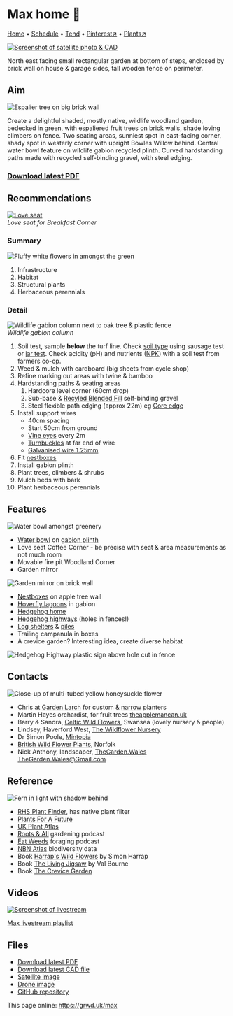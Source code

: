 # Max home 🏡

[Home](https://grwd.uk/max/) • [Schedule](https://grwd.uk/max/schedule) • [Tend](https://grwd.uk/max/tend) • [Pinterest↗](https://pinterest.co.uk/NatureWorksGarden/max) • [Plants↗](https://bit.ly/max-plants)

[![Screenshot of satellite photo & CAD](https://res.cloudinary.com/growdigital/image/upload/w_320/v1677774794/max/cad-screenshot.jpg)](https://res.cloudinary.com/growdigital/image/upload/v1677774794/max/cad-screenshot.jpg)

North east facing small rectangular garden at bottom of steps, enclosed by brick wall on house & garage sides, tall wooden fence on perimeter. 

## Aim

![Espalier tree on big brick wall](https://res.cloudinary.com/growdigital/image/upload/w_320/v1677785060/max/espalier-tree-geograph-evelyn-simak.jpg)

Create a delightful shaded, mostly native, wildlife woodland garden, bedecked in green, with espaliered fruit trees on brick walls, shade loving climbers on fence. Two seating areas, sunniest spot in east-facing corner, shady spot in westerly corner with  upright Bowles Willow behind. Central water bowl feature on wildlife gabion recycled plinth. Curved hardstanding paths made with recycled self-binding gravel, with steel edging.

### [Download latest PDF](https://codeberg.org/natureworks/max/raw/branch/master/max.pdf)

## Recommendations

[![Love seat](https://res.cloudinary.com/growdigital/image/upload/w_320/v1677775133/max/love-seat.jpg)](https://res.cloudinary.com/growdigital/image/upload/v1677775133/max/love-seat.jpg)<br>_Love seat for Breakfast Corner_

### Summary

![Fluffy white flowers in amongst the green](https://res.cloudinary.com/growdigital/image/upload/w_320/v1562357887/meadowsweet-EF800A69.jpg)

1. Infrastructure
2. Habitat
3. Structural plants
4. Herbaceous perennials

### Detail

![Wildlife gabion column next to oak tree & plastic fence](https://res.cloudinary.com/growdigital/image/upload/w_320/v1678123638/wildlife-gabion-pillar.jpg)<br>_Wildlife gabion column_

1. Soil test, sample **below** the turf line. Check [soil type](https://www.wynnstay.co.uk/wynnstaystores/wynnstay-tetbury/) using sausage test or [jar test](https://hgic.clemson.edu/factsheet/soil-texture-analysis-the-jar-test/). Check acidity (pH) and nutrients ([NPK](https://en.wikipedia.org/wiki/Labeling_of_fertilizer#The_NPK_analysis_label)) with a soil test from farmers co-op.
2. Weed & mulch with cardboard (big sheets from cycle shop)
3. Refine marking out areas with twine & bamboo
4. Hardstanding paths & seating areas
    1. Hardcore level corner (60cm drop)
    2. Sub-base & [Recyled Blended Fill](https://rioaggregates.co.uk/rio-product-range.htm) self-binding gravel
    3. Steel flexible path edging (approx 22m) eg [Core edge](https://res.cloudinary.com/growdigital/image/upload/v1647003657/clifftop/water-bowl-276125-169.jpg)
5. Install support wires
    * 40cm spacing
    * Start 50cm from ground
    * [Vine eyes](https://www.amazon.co.uk/gp/product/B01KQVR3UM/) every 2m
    * [Turnbuckles](https://www.amazon.co.uk/FEPITO-Turnbuckle-Tensioner-Adjustable-Stainless/dp/B08591TP57/) at far end of wire
    * [Galvanised wire 1.25mm](https://www.amazon.co.uk/gp/product/B0087ZPCJ4/)
6. Fit [nestboxes](https://www.natureworks.org.uk/nest-box/)
7. Install gabion plinth
8. Plant trees, climbers & shrubs
9. Mulch beds with bark
10. Plant herbaceous perennials

## Features

![Water bowl amongst greenery](https://res.cloudinary.com/growdigital/image/upload/w_320/v1647003657/clifftop/water-bowl-276125-169.jpg)

* [Water bowl](https://www.thepotco.com/shop/features/water-features/water-bowls/corten-steel-curved-water-bowl/) on [gabion plinth](https://www.wirefence.co.uk/gabion/build-your-own-custom-gabion/)
* Love seat Coffee Corner - be precise with seat & area measurements as not much room
* Movable fire pit Woodland Corner
* Garden mirror

![Garden mirror on brick wall](https://res.cloudinary.com/growdigital/image/upload/w_280/v1678043239/max/mirror-brick-wall-pinterest.jpg)

* [Nestboxes](https://www.natureworks.org.uk/nest-box/) on apple tree wall
* [Hoverfly lagoons](https://www.thebuzzclub.uk/hoverfly-lagoons) in gabion
* [Hedgehog home](https://www.wildlifetrusts.org/actions/how-build-hedgehog-home)
* [Hedgehog highways](https://www.hedgehogstreet.org/) (holes in fences!)
* [Log shelters](https://www.wildlifetrusts.org/actions/how-make-log-shelter) & [piles](https://www.rspb.org.uk/birds-and-wildlife/advice/gardening-for-wildlife/dead-wood-for-wildlife)
* Trailing campanula in boxes
* A crevice garden? Interesting idea, create diverse habitat

![Hedgehog Highway plastic sign above hole cut in fence](https://res.cloudinary.com/growdigital/image/upload/w_280/v1678041714/hornbeam-wood-hedgehog-highway.jpg)

## Contacts

![Close-up of multi-tubed yellow honeysuckle flower](https://res.cloudinary.com/growdigital/image/upload/w_320/v1677785835/max/lonicera-periclymenum-agnieszka-kwiecie%C5%84.jpg)

* Chris at [Garden Larch](www.gardenlarch.co.uk) for custom & [narrow](https://gardenlarch.co.uk/narrow-planters-250mm/) planters
* Martin Hayes orchardist, for fruit trees [theapplemancan.uk](https://theapplemancan.uk)
* Barry & Sandra, [Celtic Wild Flowers](https://celticwildflowers.co.uk/), Swansea (lovely nursery & people)
* Lindsey, Haverford West, [The Wildflower Nursery](https://www.thewildflowernursery.co.uk/)
* Dr Simon Poole, [Mintopia](https://mintopia.bigcartel.com/)
* [British Wild Flower Plants](https://www.wildflowers.uk/), Norfolk
* Nick Anthony, landscaper, [TheGarden.Wales](https://thegardenwales.co.uk/) [TheGarden.Wales@Gmail.com](mailto:TheGarden.Wales@Gmail.com)

## Reference

![Fern in light with shadow behind](https://res.cloudinary.com/growdigital/image/upload/w_320/v1677786017/max/ostrich-fern-w-carter.jpg)

* [RHS Plant Finder](https://www.rhs.org.uk/plants/search-form), has native plant filter
* [Plants For A Future](https://pfaf.org/user/Default.aspx)
* [UK Plant Atlas](https://www.brc.ac.uk/plantatlas/)
* [Roots & All](https://rootsandall.co.uk/) gardening podcast
* [Eat Weeds](https://www.eatweeds.co.uk/podcast) foraging podcast
* [NBN Atlas](https://nbnatlas.org/) biodiversity data
* Book [Harrap's Wild Flowers](https://www.bloomsbury.com/uk/harraps-wild-flowers-9781472982667/) by Simon Harrap
* Book [The Living Jigsaw](https://www.valbourne.co.uk/the-living-jigsaw-how-to-cultivate-a-healthy-g) by Val Bourne
* Book [The Crevice Garden](https://www.amazon.co.uk/Habitat-Creation-Garden-Design-designing/dp/0719840961/)

## Videos

[![Screenshot of livestream](https://res.cloudinary.com/growdigital/image/upload/w_320/v1638362351/max/video-screenshot.jpg)](https://bit.ly/max-playlist)

[Max livestream playlist](https://bit.ly/max-playlist)

## Files

* [Download latest PDF](https://codeberg.org/natureworks/max/raw/branch/master/max.pdf)
* [Download latest CAD file](https://codeberg.org/natureworks/max/raw/branch/master/max.dxf)
* [Satellite image](https://codeberg.org/natureworks/max/raw/branch/master/satellite.jpg)
* [Drone image](https://codeberg.org/natureworks/max/raw/branch/master/drone.jpg)
* [GitHub repository](https://codeberg.org/natureworks/max)

This page online: <https://grwd.uk/max>
